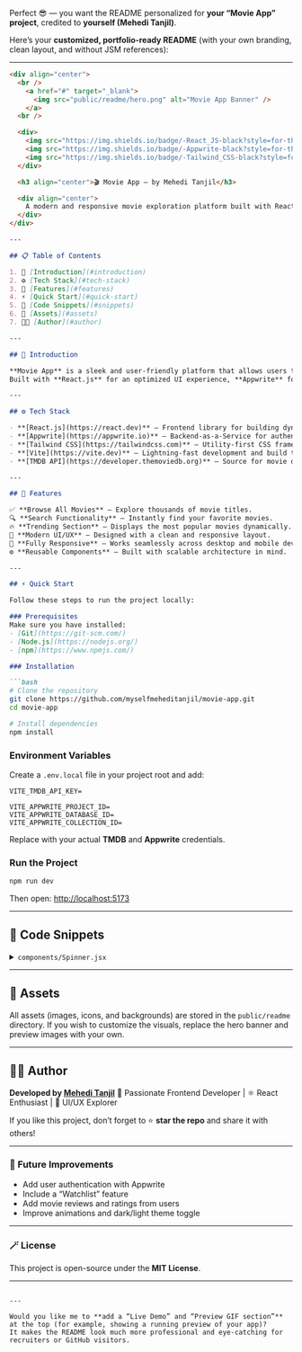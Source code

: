 Perfect 😎 — you want the README personalized for **your “Movie App” project**, credited to **yourself (Mehedi Tanjil)**.

Here’s your **customized, portfolio-ready README** (with your own branding, clean layout, and without JSM references):

---

````markdown
<div align="center">
  <br />
    <a href="#" target="_blank">
      <img src="public/readme/hero.png" alt="Movie App Banner" />
    </a>
  <br />

  <div>
    <img src="https://img.shields.io/badge/-React_JS-black?style=for-the-badge&logoColor=white&logo=react&color=61DAFB" alt="React.js" />
    <img src="https://img.shields.io/badge/-Appwrite-black?style=for-the-badge&logoColor=white&logo=appwrite&color=FD366E" alt="Appwrite" />
    <img src="https://img.shields.io/badge/-Tailwind_CSS-black?style=for-the-badge&logoColor=white&logo=tailwindcss&color=06B6D4" alt="TailwindCSS" />
  </div>

  <h3 align="center">🎬 Movie App — by Mehedi Tanjil</h3>

  <div align="center">
    A modern and responsive movie exploration platform built with React, Appwrite, and TailwindCSS.  
  </div>
</div>

---

## 📋 Table of Contents

1. 🤖 [Introduction](#introduction)
2. ⚙️ [Tech Stack](#tech-stack)
3. 🔋 [Features](#features)
4. ⚡ [Quick Start](#quick-start)
5. 🧩 [Code Snippets](#snippets)
6. 🎨 [Assets](#assets)
7. 👨‍💻 [Author](#author)

---

## 🤖 Introduction

**Movie App** is a sleek and user-friendly platform that allows users to browse trending films, search for their favorite titles, and explore movie details.  
Built with **React.js** for an optimized UI experience, **Appwrite** for backend management, and **Tailwind CSS** for modern styling — this app delivers speed, simplicity, and scalability.

---

## ⚙️ Tech Stack

- **[React.js](https://react.dev)** – Frontend library for building dynamic user interfaces.  
- **[Appwrite](https://appwrite.io)** – Backend-as-a-Service for authentication, database, and storage.  
- **[Tailwind CSS](https://tailwindcss.com)** – Utility-first CSS framework for responsive and modern UI.  
- **[Vite](https://vite.dev)** – Lightning-fast development and build tool.  
- **[TMDB API](https://developer.themoviedb.org)** – Source for movie data, ratings, and images.

---

## 🔋 Features

✅ **Browse All Movies** – Explore thousands of movie titles.  
🔍 **Search Functionality** – Instantly find your favorite movies.  
🔥 **Trending Section** – Displays the most popular movies dynamically.  
💎 **Modern UI/UX** – Designed with a clean and responsive layout.  
📱 **Fully Responsive** – Works seamlessly across desktop and mobile devices.  
⚙️ **Reusable Components** – Built with scalable architecture in mind.  

---

## ⚡ Quick Start

Follow these steps to run the project locally:

### Prerequisites
Make sure you have installed:
- [Git](https://git-scm.com/)
- [Node.js](https://nodejs.org/)
- [npm](https://www.npmjs.com/)

### Installation

```bash
# Clone the repository
git clone https://github.com/myselfmeheditanjil/movie-app.git
cd movie-app

# Install dependencies
npm install
````

### Environment Variables

Create a `.env.local` file in your project root and add:

```env
VITE_TMDB_API_KEY=

VITE_APPWRITE_PROJECT_ID=
VITE_APPWRITE_DATABASE_ID=
VITE_APPWRITE_COLLECTION_ID=
```

Replace with your actual **TMDB** and **Appwrite** credentials.

### Run the Project

```bash
npm run dev
```

Then open: [http://localhost:5173](http://localhost:5173)

---

## 🧩 Code Snippets

<details>
<summary><code>components/Spinner.jsx</code></summary>

```jsx
import React from 'react'

const Spinner = () => (
  <div role="status" className="flex justify-center items-center h-screen">
    <svg
      aria-hidden="true"
      className="w-8 h-8 text-gray-200 animate-spin fill-indigo-600"
      viewBox="0 0 100 101"
      fill="none"
      xmlns="http://www.w3.org/2000/svg"
    >
      <path
        d="M100 50.5908C100 78.2051..."
        fill="currentColor"
      />
      <path
        d="M93.9676 39.0409..."
        fill="currentFill"
      />
    </svg>
    <span className="sr-only">Loading...</span>
  </div>
)

export default Spinner
```

</details>

---

## 🎨 Assets

All assets (images, icons, and backgrounds) are stored in the `public/readme` directory.
If you wish to customize the visuals, replace the hero banner and preview images with your own.

---

## 👨‍💻 Author

**Developed by [Mehedi Tanjil](https://github.com/myselfmeheditanjil)**
💼 Passionate Frontend Developer | ⚛️ React Enthusiast | 🎨 UI/UX Explorer

If you like this project, don’t forget to ⭐ **star the repo** and share it with others!

---

### 🧠 Future Improvements

* Add user authentication with Appwrite
* Include a “Watchlist” feature
* Add movie reviews and ratings from users
* Improve animations and dark/light theme toggle

---

### 🪄 License

This project is open-source under the **MIT License**.

---

```

---

Would you like me to **add a “Live Demo” and “Preview GIF section”** at the top (for example, showing a running preview of your app)?  
It makes the README look much more professional and eye-catching for recruiters or GitHub visitors.
```
